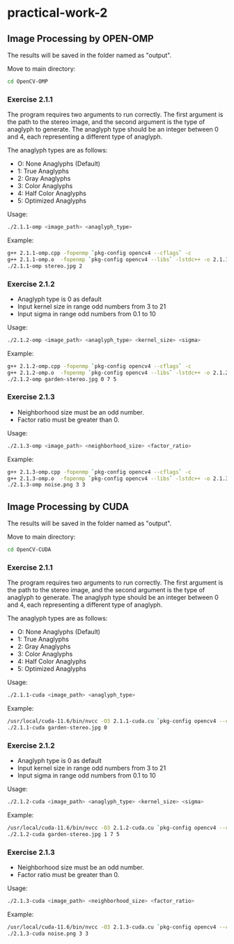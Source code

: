 # practical-work-2

## Image Processing by OPEN-OMP
The results will be saved in the folder named as "output".

Move to main directory:
```bash
cd OpenCV-OMP
```

### Exercise 2.1.1

The program requires two arguments to run correctly. The first argument is the path to the stereo image, and the second argument is the type of anaglyph to generate. The anaglyph type should be an integer between 0 and 4, each representing a different type of anaglyph.

The anaglyph types are as follows:
- O: None Anaglyphs (Default)
- 1: True Anaglyphs
- 2: Gray Anaglyphs
- 3: Color Anaglyphs
- 4: Half Color Anaglyphs
- 5: Optimized Anaglyphs

Usage:
```bash
./2.1.1-omp <image_path> <anaglyph_type>
```

Example:
```bash
g++ 2.1.1-omp.cpp -fopenmp `pkg-config opencv4 --cflags` -c
g++ 2.1.1-omp.o  -fopenmp `pkg-config opencv4 --libs` -lstdc++ -o 2.1.1-omp
./2.1.1-omp stereo.jpg 2
```

### Exercise 2.1.2

- Anaglyph type is 0 as default
- Input kernel size in range odd numbers from 3 to 21
- Input sigma in range odd numbers from 0.1 to 10
  
Usage:
```bash
./2.1.2-omp <image_path> <anaglyph_type> <kernel_size> <sigma>
```

Example:
```bash
g++ 2.1.2-omp.cpp -fopenmp `pkg-config opencv4 --cflags` -c
g++ 2.1.2-omp.o  -fopenmp `pkg-config opencv4 --libs` -lstdc++ -o 2.1.2-omp
./2.1.2-omp garden-stereo.jpg 0 7 5
```

### Exercise 2.1.3

- Neighborhood size must be an odd number.
- Factor ratio must be greater than 0.

Usage:
```bash
./2.1.3-omp <image_path> <neighborhood_size> <factor_ratio>
```

Example:
```bash
g++ 2.1.3-omp.cpp -fopenmp `pkg-config opencv4 --cflags` -c
g++ 2.1.3-omp.o  -fopenmp `pkg-config opencv4 --libs` -lstdc++ -o 2.1.3-omp
./2.1.3-omp noise.png 3 3
```

## Image Processing by CUDA
The results will be saved in the folder named as "output".

Move to main directory:
```bash
cd OpenCV-CUDA
```

### Exercise 2.1.1

The program requires two arguments to run correctly. The first argument is the path to the stereo image, and the second argument is the type of anaglyph to generate. The anaglyph type should be an integer between 0 and 4, each representing a different type of anaglyph.

The anaglyph types are as follows:
- O: None Anaglyphs (Default)
- 1: True Anaglyphs
- 2: Gray Anaglyphs
- 3: Color Anaglyphs
- 4: Half Color Anaglyphs
- 5: Optimized Anaglyphs

Usage:
```bash
./2.1.1-cuda <image_path> <anaglyph_type>
```

Example:
```bash
/usr/local/cuda-11.6/bin/nvcc -O3 2.1.1-cuda.cu `pkg-config opencv4 --cflags --libs` -o 2.1.1-cuda
./2.1.1-cuda garden-stereo.jpg 0
```

### Exercise 2.1.2

- Anaglyph type is 0 as default
- Input kernel size in range odd numbers from 3 to 21
- Input sigma in range odd numbers from 0.1 to 10
  
Usage:
```bash
./2.1.2-cuda <image_path> <anaglyph_type> <kernel_size> <sigma>
```

Example:
```bash
/usr/local/cuda-11.6/bin/nvcc -O3 2.1.2-cuda.cu `pkg-config opencv4 --cflags --libs` -o 2.1.2-cuda
./2.1.2-cuda garden-stereo.jpg 1 7 5
```

### Exercise 2.1.3

- Neighborhood size must be an odd number.
- Factor ratio must be greater than 0.

Usage:
```bash
./2.1.3-cuda <image_path> <neighborhood_size> <factor_ratio>
```

Example:
```bash
/usr/local/cuda-11.6/bin/nvcc -O3 2.1.3-cuda.cu `pkg-config opencv4 --cflags --libs` -o 2.1.3-cuda
./2.1.3-cuda noise.png 3 3
```